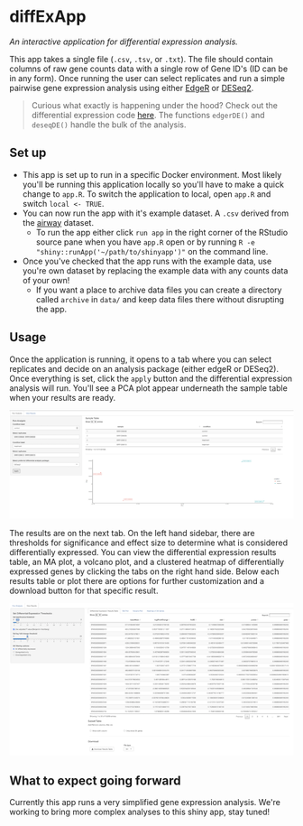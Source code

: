 # diffExApp

_An interactive application for differential expression analysis._

This app takes a single file (`.csv`, `.tsv`, or `.txt`). The file should contain columns of raw gene counts data with a single row of Gene ID's (ID can be in any form). Once running the user can select replicates and run a simple pairwise gene expression analysis using either [EdgeR](https://bioconductor.org/packages/release/bioc/html/edgeR.html) or [DESeq2](https://bioconductor.org/packages/release/bioc/html/DESeq2.html).

> Curious what exactly is happening under the hood? Check out the differential expression code [here](https://github.com/FredHutch/diffExApp/blob/master/R/diffEx.R). The functions `edgerDE()` and `deseqDE()` handle the bulk of the analysis.

## Set up

- This app is set up to run in a specific Docker environment. Most likely you'll be running this application locally so you'll have to make a quick change to `app.R`. To switch the application to local, open `app.R` and switch `local <- TRUE`.
- You can now run the app with it's example dataset. A `.csv` derived from the [airway](https://bioconductor.org/packages/release/data/experiment/html/airway.html) dataset.
    - To run the app either click `run app` in the right corner of the RStudio source pane when you have `app.R` open or by running `R -e "shiny::runApp('~/path/to/shinyapp')"` on the command line.
- Once you've checked that the app runs with the example data, use you're own dataset by replacing the example data with any counts data of your own!
    - If you want a place to archive data files you can create a directory called `archive` in `data/` and keep data files there without disrupting the app. 

## Usage

Once the application is running, it opens to a tab where you can select replicates and decide on an analysis package (either edgeR or DESeq2). Once everything is set, click the `apply` button and the differential expression analysis will run. You'll see a PCA plot appear underneath the sample table when your results are ready.

![screenshot of run analysis tab](/assets/diffex_screenshot_1.png?raw=true)

The results are on the next tab. On the left hand sidebar, there are thresholds for significance and effect size to determine what is considered differentially expressed. You can view the differential expression results table, an MA plot, a volcano plot, and a clustered heatmap of differentially expressed genes by clicking the tabs on the right hand side. Below each results table or plot there are options for further customization and a download button for that specific result.

![screenshot of results tab](/assets/diffex_screenshot_2.png?raw=true)

## What to expect going forward

Currently this app runs a very simplified gene expression analysis. We're working to bring more complex analyses to this shiny app, stay tuned!

